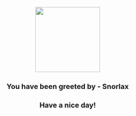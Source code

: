 <p align="center">
    <img src="https://raw.githubusercontent.com/PokeAPI/sprites/master/sprites/pokemon/143.png" width="150" height="150">
</p>
<h3 align="center">You have been greeted by - <b>Snorlax</b></h3>
<h3 align="center">Have a nice day!</h3>
